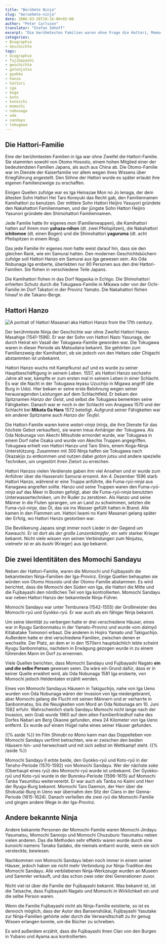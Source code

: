 ```yaml
---
title: "Berühmte Ninja"
slug: "beruehmte-ninja"
date: 2006-03-26T19:16:00+02:00
author: "Peter Carlsson"
translator: "Stefan Imhoff"
excerpt: "Die berühmtesten Familien waren ohne Frage die Hattori, Momochi und Fujibayashi aus der Iga-Provinz. Sie brachten viele berühmte Bushi hervor und sind die Grundlage für zahlreiche Geschichten und Legenden."
categories:
- Biographie
- Geschichte
tags:
- biographie
- fujibayashi
- geschichte
- gotonjutsu
- gyokko
- hanzo
- hattori
- iga
- koga
- koto
- kunoichi
- momochi
- nobunaga
- oda
- sandayu
- tokugawa
---
```


## Die Hattori-Familie

Eine der berühmtesten Familien in Iga war ohne Zweifel die Hattori-Familie. Sie stammten sowohl von Otomo Hososto, einem hohen Mitglied einer der bedeutendsten Familien Japans, als auch aus China ab. Die Otomo-Familie war im Dienste der Kaiserfamilie vor allem wegen ihres Wissens über Kriegführung angestellt. Den Söhne der Hattori wurde es später erlaubt ihre eigenen Familienzweige zu erschaffen.

Einigen Quellen zufolge war es Iga Heinazae Mon no Jo Ienaga, der dem ältesten Sohn Hattori Hei Taro Koreyuki das Recht gab, den Familiennamen Kamihattori zu benutzen. Der mittlere Sohn Hattori Heijiro Yasuyori gründete den Nakahattori Familiennamen, und der jüngste Sohn Hattori Heijiro Yasunori gründete den Shimohattori Familiennamen.

Jede Familie hatte ihr eigenes *mon* (Familienwappen), die Kamihattori hatten auf ihrem *mon* **yahazu-nihon** (dt. zwei Pfeilspitzen), die Nakahattori **ichitomoe** (dt. einen Bogen) und die Shimohattori **yaguruma** (dt. acht Pfeilspitzen in einem Ring).

Das jede Familie ihr eigenes *mon* hatte weist darauf hin, dass sie den gleichen Rank, wie ein Samurai hatten. Den modernen Geschichtsbüchern zufolge soll Hattori Hanzo ein Samurai aus Iga gewesen sein. Als Oda Nobunaga Iga eroberte, überlebten nur 80 Personen aus den drei Hattori-Familien. Sie flohen in verschiedene Teile Japans.

Die Kamihattori flohen in das Dorf Nagaoka in Echigo. Die Shimohattori erhielten Schutz durch die Tokugawa-Familie in Mikawa oder von der Ochi-Familie im Dorf Takatori in der Provinz Yamato. Die Nakahattori flohen hinauf in die Takano-Berge.


## Hattori Hanzo

![A portrait of Hattori Masanari aka Hattori Hanzo from the 17th century.](/assets/images/artikel/hattori-hanzo.jpg "Hattori Hanzo")

Der berühmteste Ninja der Geschichte war ohne Zweifel Hattori Hanzo Masahige (1541-1596). Er war der Sohn von Hattori Nazo Yasunaga, der durch Heirat ein Vasall der Tokugawa-Familie geworden war. Die Tokugawa waren in dieser Periode als Matsudaira bekannt. Sie gehörten zum Familienzweig der Kamihattori, ob sie jedoch von den Heitaro oder Chigachi abstammten ist unbekannt.

Hattori Hanzo wuchs mit Kampfkunst auf und es wurde zu seiner Hauptbeschäftigung in seinem Leben. 1557, als Hattori Hanzo sechzehn Jahre alt war, kämpfte er zum ersten mal in seinem Leben in einer Schlacht. Es war die Nacht in der Tokugawa Ieyasu Uzuchijo in Migawa angriff (die Burg in Udo). Hier bekam er seine erste Belohnung wegen seiner herausragenden Leistungen auf dem Schlachtfeld. Er bekam den Spitznamen *Hanzo der Geist*, und selbst die Tokugawa bemerkten seine Fähigkeiten. Danach war er noch in der Schlacht von Anagawa 1570 und der Schlacht bei **Mikata Ga Hara** 1572 beteiligt. Aufgrund seiner Fähigkeiten war ein anderer Spitzname auch *Hanzo der Teufel*.

Die Hattori-Familie waren keine *watari-ninja* (ninja, die ihre Dienste für das höchste Gebot verkauften), sie waren treue Anhänger der Tokugawa. Als Oda Nobunaga von Akechi Mitsuhide ermordet wurde, war Tokugawa in einem Dorf nahe Osaka und wurde von Akechis Truppen angegriffen. Tokugawa erhielt von Hattori Hanzo und Taro Shiro, einem Koga-Ninja Unterstützung. Zusammen mit 300 Ninja halfen sie Tokugawa nach Okazakijo zu entkommen und nutzen dabei *goton jutsu* und andere spezielle Techniken, um ungestört ihren Zielort zu erreichen.

Hattori Hanzos vielen Verdienste gaben ihm viel Ansehen und er wurde zum Anführer über die Hassenshi Samurai ernannt. Am 4. Dezember 1596 starb Hattori Hanzo, während er eine Truppe anführte, die Fuma-*ryū-ninja* aus Kanagawa angreifen sollte. Hanzo und seine Truppen waren den Fuma-*ryū-ninja* auf das Meer in Booten gefolgt, aber die Fuma-*ryū-ninja* benutzten Unterwassertechniken, um ihr Ruder zu zerstören. Als Hanzo und seine Männer in die Fluten sprangen, um an Land zu schwimmen, setzten die Fuma-*ryū-ninja*, das Öl, das sie ins Wasser gefüllt hatten in Brand. Alle kamen in den Flammen um. Hattori Iwami no Kami Masanari gelang später der Erfolg, wo Hattori Hanzo gestorben war.

Die Bevölkerung Japans singt immer noch Lieder in der Gegend um Kawauchi. Er ist dort als *der große Lanzenkämpfer*, ein sehr starker Krieger bekannt. Nicht viele wissen von seinen Verbindungen zum Ninjutsu, vielmehr ist er als *bushi* (Krieger) aus *Iga* bekannt.


## Die zwei Identitäten des Momochi Sandayu

Neben der Hattori-Familie, waren die Momochi und Fujibayashi die bekanntesten Ninja-Familien der Iga-Provinz. Einige Quellen behaupten sie würden von Otomo Hososto und der Otomo-Familie abstammen. Es wird berichtet, dass die Momochi den Süden von Iga, die Hattori die Mitte und die Fujibayashi den nördlichen Teil von Iga kontrollierten. Momochi Sandayu war neben Hattori Hanzo der bekannteste Ninja-Führer.

Momochi Sandayu war unter Tembunera (1542-1555) der Großmeister des Momochi-*ryū* und Gyokko-*ryū*. Er war auch als ein fähiger Ninja bekannt.

Um seine Identität zu verbergen hatte er drei verschiedene Häuser, eines war in Ryugu Sanbonmatsu in der Yamato-Provinz und wurde vom *daimyō* Kitabatake Tomonori erbaut. Die anderen in Hojiro Yamato und Takiguchijo. Außerdem hatte er drei verschiedene Familien, zwischen denen er wechselte. Der Platz, an dem er in den 1570ern hauptsächlich lebte scheint Ryugu Sanbonmatsu, nachdem in Erwägung gezogen wurde in zu einem führenden Mann im Dorf zu ernennen.

Viele Quellen berichten, dass Momochi Sandayu und Fujibayashi Nagato **ein und die selbe Person** gewesen seien. Da wäre ein Grund dafür, dass er in keiner Quelle erwähnt wird, als Oda Nobunaga 1581 Iga eroberte, von Momochi jedoch Heldentaten erzählt werden.

Eines von Momochi Sandayus Häusern in Takiguchijo, nahe von Iga Ueno wurden von Oda Nobunaga wären der Invasion von Iga niedergebrannt, aber Momochi gelang die Flucht mit seinen Männern und er verharrte in Sanbonmatsu, bis die Neuigkeiten vom Mord an Oda Nobunaga am 10. Juni 1582 erfuhr. Wahrscheinlich starb Sandayu Momochi nicht lange nach der Invasion, sein Grab wurde 1960 auf dem alten Familienfriedhof nahe des Dorfes Nabari am Berg Okaone gefunden, etwa 24 Kilometer von Iga Ueno entfernt. Es wurde auf einem Hügel nahe eines seiner Häuser gefunden.

{{% aside %}}
Im Film <cite>Shinobi no Mono</cite> kann man das Doppelleben von Momochi Sandayu verfilmt betrachten, wie er zwischen den beiden Häusern hin- und herwechselt und mit sich selbst im Wettkampf steht.
{{% /aside %}}

Momochi Sandayu II erbte beide, den Gyokko-*ryū* und Koto-*ryū* in der Tensho-Periode (1570-1592) von Momochi Sandayu. Wer der nächste *soke* (Oberhaupt eines *ryū*) des Momochi-*ryū* wurde ist unbekannt. Der Gyokko-*ryū* und Koto-*ryū* wurde in der Bunroku-Periode (1596-1615) auf Momochi Tanba Yasumitsu weitervererbt. Er war auch als Tanba no Kaimi und Herr der Ryugu-Burg bekannt. Momochi Taro Daemon, der Herr über die Shokudai-Burg in Ueno war übernahm den Sitz der Clans in der Genna-Periode (1615-1624). Danach verließen die zwei *ryū* die Momochi-Familie und gingen andere Wege in der Iga-Provinz.


## Andere bekannte Ninja

Andere bekannte Personen der Momochi-Familie waren Momochi Jindayu Yasumatsu, Momochi Sannojo und Momochi Chuzuburo Yasumatsu neben vielen anderen. Das die Methoden sehr effektiv waren wurde durch eine *kunoichi* namens Tanaka Sadako, die niemals enttarnt wurde, wenn sie sich versteckte, bewiesen.

Nachkommen von Momochi Sandayu leben noch immer in einem seiner Häuser, jedoch haben sie nicht mehr Verbindung zur Ninja-Tradition des Momochi Sandayu. Alle verbliebenen Ninja-Werkzeuge wurden an Museen und Sammler verkauft, und das schon zwei oder drei Generationen zuvor.

Nicht viel ist über die Familie der Fujibayashi bekannt. Was bekannt ist, ist die Tatsache, dass Fujibayashi Nagato und Momochi in Wirklichkeit ein und die selbe Person waren.

Wenn die Familie Fujibayashi nicht als Ninja-Familie existierte, so ist es dennoch möglich, dass der Autor des Bansenshūkai, Fujibayashi Yasutake zur Ninja-Familien gehörte oder durch die Verwandtschaft zu ihr genug Wissen erlangen konnte, um die Bücher zu schreiben.

Es wird außerdem erzählt, dass die Fujibayashi ihren Clan von den Burgen in Yubano und Ayama aus kontrollierten.
